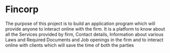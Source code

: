 # Fincorp
The purpose of this project is to build an application program which will provide anyone to interact online with the firm. It is a platform to know about all the Services provided by firm, Contact details, Information about various Laws and Required Documents and Job openings in the firm and to interact online with clients which will save the time of both the parties
